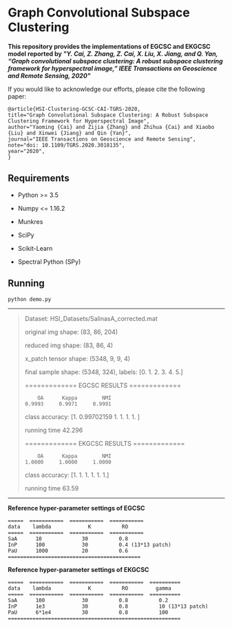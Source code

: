 # Graph Convolutional Subspace Clustering

**This repository provides the implementations of EGCSC and EKGCSC model reported by *"Y. Cai, Z. Zhang, Z. Cai, X. Liu, X. Jiang, and Q. Yan, “Graph convolutional subspace clustering: A robust subspace clustering framework
for hyperspectral image,” IEEE Transactions on Geoscience and Remote Sensing, 2020"***


If you would like to acknowledge our efforts, please cite the following paper:

    @article{HSI-Clustering-GCSC-CAI-TGRS-2020,
	title="Graph Convolutional Subspace Clustering: A Robust Subspace Clustering Framework for Hyperspectral Image",
	author="Yaoming {Cai} and Zijia {Zhang} and Zhihua {Cai} and Xiaobo {Liu} and Xinwei {Jiang} and Qin {Yan}",
	journal="IEEE Transactions on Geoscience and Remote Sensing",
	note="doi: 10.1109/TGRS.2020.3018135",
	year="2020",
    }


## Requirements ##

- Python >= 3.5

- Numpy <= 1.16.2

- Munkres 

- SciPy

- Scikit-Learn

- Spectral Python (SPy)


## Running ##

    python demo.py

--------------------------
> Dataset:  HSI\_Datasets/SalinasA_corrected.mat
> 
> original img shape:  (83, 86, 204)
> 
> reduced img shape:  (83, 86, 4)
> 
> x_patch tensor shape:  (5348, 9, 9, 4)
> 
> final sample shape: (5348, 324), labels: [0. 1. 2. 3. 4. 5.]
> 
>  ============= EGCSC RESULTS =============
> 
>         OA      Kappa        NMI
>     0.9993     0.9971     0.9991
> class accuracy: [1.         0.99702159 1.         1.         1.         1.        ]
> 
> running time 42.296
>
> ============= EKGCSC RESULTS =============
> 
>         OA      Kappa        NMI
>     1.0000     1.0000     1.0000
> class accuracy: [1. 1. 1. 1. 1. 1.]
> 
> running time 63.59


--------------------------------------------------------------
**Reference hyper-parameter settings of EGCSC**

    =====  ===========  ===========  ===========
    data    lambda            K          RO
    =====  ===========  ===========  ===========
    SaA      10             30          0.8
    InP      100            30          0.4 (13*13 patch)
    PaU      1000           20          0.6
    ===========================================

**Reference hyper-parameter settings of EKGCSC**

    =====  ===========  ===========  ===========  ==========
    data    lambda            K          RO         gamma
    =====  ===========  ===========  ===========  ==========
    SaA      100            30          0.8          0.2
    InP      1e3            30          0.8          10 (13*13 patch)
    PaU      6*1e4          30          0.8          100
    ========================================================
